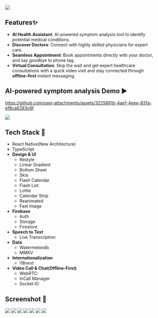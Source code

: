 <img src="https://github.com/user-attachments/assets/6cd8510d-63c8-43e1-a61f-ce4535fde718">

## Features✨
* **AI Health Assistant**: AI-powered symptom analysis tool to identify potential medical conditions.
* **Discover Doctors**: Connect with highly skilled physicians for expert care.
* **Seamless Appointment**: Book appointments directly with your doctor, and say goodbye to phone tag.
* **Virtual Consultation**: Skip the wait and get expert healthcare consultations with a quick video visit and stay connected through **offline-first** instant messaging.

## AI-powered symptom analysis Demo ▶️ 

https://github.com/user-attachments/assets/3225891b-4ae1-4eee-831a-ef8ca6283c6f

<img src="https://github.com/user-attachments/assets/6625818c-545e-4214-9a75-2e2cc5f859af">

 ## Tech Stack 🔨
 - React Native(New Architecture)
 - TypeScript
 - **Design & UI**
   - Restyle
   - Linear Gradient
   - Bottom Sheet
   - Skia
   - Flash Calendar
   - Flash List
   - Lottie
   - Calendar Strip
   - Reanimated
   - Fast Image
 - **Firebase**
   - Auth
   - Storage
   - Firestore
 - **Speech to Text**
   - Live Transcription
 - **Data**
   - Watermelondb
   - MMKV
 - **Internationalization**
   - i18next
 - **Video Call & Chat(Offline-First)**
   - WebRTC:
   - InCall Manager
   - Socket.IO

 ## Screenshot 📸
 <img  src="https://github.com/user-attachments/assets/84661066-a92b-4d9e-bc4a-2ef96080cd19" > 
 <img  src="https://github.com/user-attachments/assets/33652974-2ad5-4309-bc7e-3244e53e7d08"  > 
 <img  src="https://github.com/user-attachments/assets/60328405-b68a-4d1c-8fb2-94252252d117"  > 
 <img  src="https://github.com/user-attachments/assets/68b2eddf-120b-42ae-9721-d8772b7fc644"  > 
 <img  src="https://github.com/user-attachments/assets/aa0f630b-50f9-4781-a3c3-295506adaf58"  > 
 <img  src="https://github.com/user-attachments/assets/c8b5d0c0-633d-4dea-ada1-e4295bf08cdf"  > 
 <img src="https://github.com/user-attachments/assets/6506efcc-d958-4619-a686-c6228e992a4d" />


